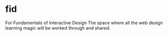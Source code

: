 # fid
For Fundamentals of Interactive Design
The space where all the web design learning magic will be worked through and shared.
